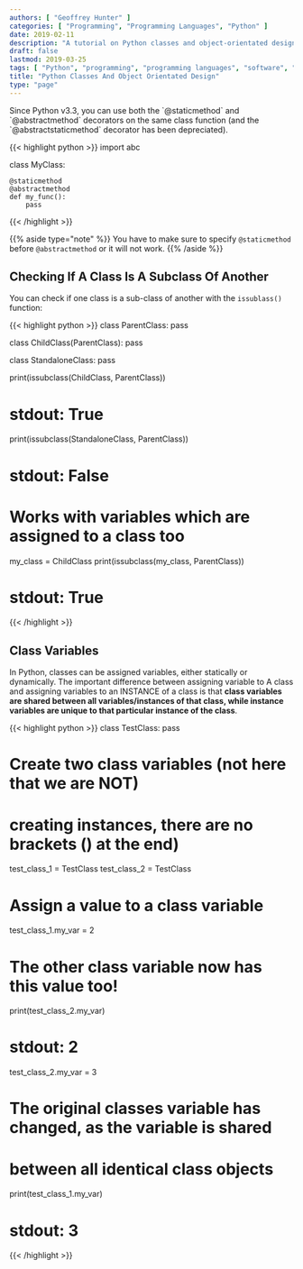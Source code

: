 ```yaml
---
authors: [ "Geoffrey Hunter" ]
categories: [ "Programming", "Programming Languages", "Python" ]
date: 2019-02-11
description: "A tutorial on Python classes and object-orientated design in Python."
draft: false
lastmod: 2019-03-25
tags: [ "Python", "programming", "programming languages", "software", "OOP", "object orientated", "class", "design", "issubclass" ]
title: "Python Classes And Object Orientated Design"
type: "page"
---
```


<p>Since Python v3.3, you can use both the `@staticmethod` and `@abstractmethod` decorators on the same class function (and the `@abstractstaticmethod` decorator has been depreciated).</p>

{{< highlight python >}}
import abc

class MyClass:

    @staticmethod
    @abstractmethod
    def my_func():
        pass
{{< /highlight >}}

{{% aside type="note" %}}
You have to make sure to specify `@staticmethod` before `@abstractmethod` or it will not work.
{{% /aside %}}

<h2>Checking If A Class Is A Subclass Of Another</h2>

<p>You can check if one class is a sub-class of another with the <code>issublass()</code> function:</p>

{{< highlight python >}}
class ParentClass:
    pass

class ChildClass(ParentClass):
    pass

class StandaloneClass:
    pass

print(issubclass(ChildClass, ParentClass))
# stdout: True

print(issubclass(StandaloneClass, ParentClass))
# stdout: False

# Works with variables which are assigned to a class too
my_class = ChildClass
print(issubclass(my_class, ParentClass))
# stdout: True
{{< /highlight >}}

<h2>Class Variables</h2>

<p>In Python, classes can be assigned variables, either statically or dynamically. The important difference between assigning variable to A class and assigning variables to an INSTANCE of a class is that <b>class variables are shared between all variables/instances of that class, while instance variables are unique to that particular instance of the class</b>.</p>

{{< highlight python >}}
class TestClass:
    pass

# Create two class variables (not here that we are NOT)
# creating instances, there are no brackets () at the end)
test_class_1 = TestClass
test_class_2 = TestClass

# Assign a value to a class variable
test_class_1.my_var = 2

# The other class variable now has this value too!
print(test_class_2.my_var)
# stdout: 2

test_class_2.my_var = 3
# The original classes variable has changed, as the variable is shared
# between all identical class objects
print(test_class_1.my_var)
# stdout: 3
{{< /highlight >}}
